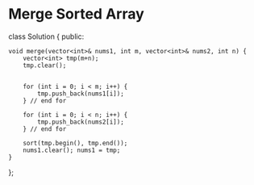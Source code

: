 # Merge Sorted Array
class Solution {
public:

    void merge(vector<int>& nums1, int m, vector<int>& nums2, int n) {
        vector<int> tmp(m+n);
        tmp.clear();


        for (int i = 0; i < m; i++) {
            tmp.push_back(nums1[i]);
        } // end for

        for (int i = 0; i < n; i++) {
            tmp.push_back(nums2[i]);
        } // end for

        sort(tmp.begin(), tmp.end());
        nums1.clear(); nums1 = tmp;
    }
};